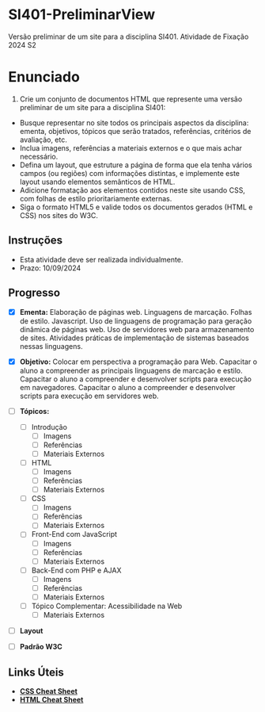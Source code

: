 # SI401-PreliminarView
Versão preliminar de um site para a disciplina SI401. Atividade de Fixação 2024 S2

# Enunciado

1. Crie um conjunto de documentos HTML que represente uma versão preliminar de um site para a disciplina SI401:

* Busque representar no site todos os principais aspectos da disciplina: ementa, objetivos, tópicos que serão tratados, referências, critérios de avaliação, etc.
* Inclua imagens, referências a materiais externos e o que mais achar necessário.
* Defina um layout, que estruture a página de forma que ela tenha vários campos (ou regiões) com informações distintas, e implemente este layout usando elementos semânticos de HTML.
* Adicione formatação aos elementos contidos neste site usando CSS, com folhas de estilo prioritariamente externas.
* Siga o formato HTML5 e valide todos os documentos gerados (HTML e CSS) nos sites do W3C.

## Instruções

* Esta atividade deve ser realizada individualmente.
* Prazo: 10/09/2024

## Progresso

- [x] **Ementa:** Elaboração de páginas web. Linguagens de marcação. Folhas de estilo. Javascript. Uso de linguagens de programação para geração dinâmica de páginas web. Uso de servidores web para armazenamento de sites. Atividades práticas de implementação de sistemas baseados nessas linguagens.

- [x] **Objetivo:** Colocar em perspectiva a programação para Web. Capacitar o aluno a compreender as principais linguagens de marcação e estilo. Capacitar o aluno a compreender e desenvolver scripts para execução em navegadores. Capacitar o aluno a compreender e desenvolver scripts para execução em servidores web.

- [ ] **Tópicos:**
  - [ ]	Introdução
    - [ ]	Imagens
	- [ ]	Referências
	- [ ]	Materiais Externos
  - [ ]	HTML
    - [ ]	Imagens
	- [ ]	Referências
	- [ ]	Materiais Externos
  - [ ]	CSS
    - [ ]	Imagens
	- [ ]	Referências
	- [ ]	Materiais Externos
  - [ ]	Front-End com JavaScript
    - [ ]	Imagens
	- [ ]	Referências
	- [ ]	Materiais Externos
  - [ ]	Back-End com PHP e AJAX
    - [ ]	Imagens
	- [ ]	Referências
	- [ ]	Materiais Externos
  - [ ]	Tópico Complementar: Acessibilidade na Web
	- [ ]	Materiais Externos

- [ ] **Layout**

- [ ] **Padrão W3C**

## Links Úteis

- [**CSS Cheat Sheet**](https://htmlcheatsheet.com/css/)
- [**HTML Cheat Sheet**](https://htmlcheatsheet.com/)
